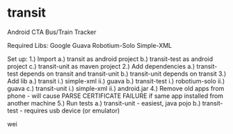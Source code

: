 transit
=======

Android CTA Bus/Train Tracker

Required Libs:
Google Guava
Robotium-Solo
Simple-XML

Set up:
1.) Import
  a.) transit as android project
  b.) transit-test as android project
  c.) transit-unit as maven project
2.) Add dependencies
  a.) transit-test depends on transit and transit-unit
  b.) transit-unit depends on transit
3.) Add lib
  a.) transit
    i.) simple-xml
    ii.) guava
  b.) transit-test
    i.) robotium-solo
    ii.) guava
  c.) transit-unit
    i.) simple-xml
    ii.) android.jar
4.) Remove old apps from phone - will cause PARSE CERTIFICATE FAILURE if same app installed from another machine
5.) Run tests
  a.) transit-unit - easiest, java pojo
  b.) transit-test - requires usb device (or emulator)

wei
